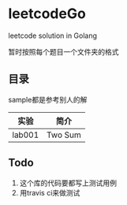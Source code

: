 # leetcodeGo
leetcode solution in Golang

暂时按照每个题目一个文件夹的格式

## 目录
sample都是参考别人的解

|实验|简介|
|---|---|
|lab001|Two Sum|

## Todo
1. 这个库的代码要都写上测试用例
2. 用travis ci来做测试